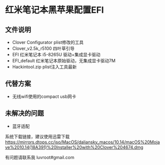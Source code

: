 # 红米笔记本黑苹果配置EFI

## 文件说明

- Clover Configurator  plist修改的工具
- Clover_v2.5k_r5100 四叶草引导
- EFI 红米笔记本 i5-8265U 驱动+集成显卡驱动
- EFI_default 红米笔记本原始驱动，无集成显卡驱动7M
- Hackintool.zip plist注入工具最新

## 代替方案
- 无线wifi使用的compact usb网卡

## 未解决的问题

- 蓝牙适配

系统下载链接，建议使用迅雷下载  https://mirrors.dtops.cc/iso/MacOS/daliansky_macos/10.14/macOS%20Mojave%2010.14(18A391)%20Installer%20with%20Clover%204674.dmg

有问题请联系我 luvroot#gmail.com
